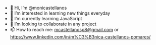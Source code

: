 - 👋 Hi, I’m @monicastellanos
- 👀 I’m interested in learning new things everyday
- 🌱 I’m currently learning JavaScript
- 💞️ I’m looking to collaborate in any project
- 📫 How to reach me: mcastellanosp8@gmail.com or https://www.linkedin.com/in/m%C3%B3nica-castellanos-pomares/

<!---
monicastellanos/monicastellanos is a ✨ special ✨ repository because its `README.md` (this file) appears on your GitHub profile.
You can click the Preview link to take a look at your changes.
--->
